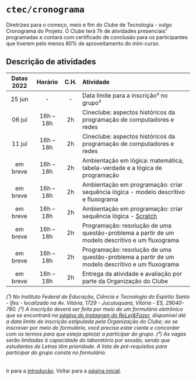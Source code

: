 # <code>ctec/cronograma</code>

Diretrizes para o começo, meio e fim do Clube de Tecnologia - vulgo Cronograma do Projeto.
O Clube terá 7h de atividades presenciais¹ programadas e contará com certificado de conclusão para os participantes que tiverem pelo menos 80% de aproveitamento do mini-curso.

## Descrição de atividades

| Datas 2022  |  Horário  |  C.H.  |  Atividade  |
| :---: | :---: | :---: | :--- |
|  25 jun |  -  |  -  |  Data limite para a inscrição² no grupo³ |
|  06 jul |  16h – 18h |  2h  |  Cineclube: aspectos históricos da programação de computadores e redes |
|  11 jul |  16h – 18h |  2h  |  Cineclube: aspectos históricos da programação de computadores e redes |
|  em breve |  16h – 18h |  2h  |  Ambientação em lógica: matemática, tabela-verdade e a lógica de programação |
|  em breve |  16h – 18h |  2h  |  Ambientação em programação: criar sequência lógica - modelo descritivo e fluxograma |
|  em breve |  16h – 18h |  2h  |  Ambientação em programação: criar sequência lógica - [Scratch](https://scratch.mit.edu/) |
|  em breve |  16h – 18h |  2h  |  Programação: resolução de uma questão-problema a partir de um modelo descritivo e um fluxograma |
|  em breve |  16h – 18h |  2h  |  Programação: resolução de uma questão-problema a partir de um modelo descritivo e um fluxograma |
|  em breve |  16h – 18h |  2h  |  Entrega da atividade e avaliação por parte da Organização do Clube |

###### (¹) No Instituto Federal de Educação, Ciência e Tecnologia do Espírito Santo - Ifes - localizado na Av. Vitória, 1729 - Jucutuquara, Vitória - ES, 29040-780. (²) A inscrição deverá ser feita por meio de um formulário eletrônico que se encontrará na [página do Instagram do ReLer&Fazer](https://www.instagram.com/relerefazeres), disponível até a data limite de inscrição estipulada pela Organização do Clube; ao se inscrever por meio do formulário, você precisa estar ciente e concordar com os termos para que esteja apto(a) a participar do grupo. (³) As vagas serão limitadas à capacidade do laboratório por sessão, sendo que estudantes de Letras têm prioridade. A lista de pré-requisitos para participar do grupo consta no formulário.

Ir para a [introdução](../main/cap1.md).
Voltar para a [página inicial](https://github.com/fppissarra/ctec).
